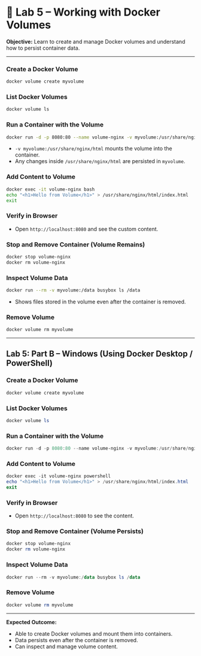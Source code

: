 # 🐳 Lab 5 – Working with Docker Volumes

**Objective:** Learn to create and manage Docker volumes and understand how to persist container data.

---

### Create a Docker Volume

```bash
docker volume create myvolume
```

### List Docker Volumes

```bash
docker volume ls
```

### Run a Container with the Volume

```bash
docker run -d -p 8080:80 --name volume-nginx -v myvolume:/usr/share/nginx/html nginx
```

* `-v myvolume:/usr/share/nginx/html` mounts the volume into the container.
* Any changes inside `/usr/share/nginx/html` are persisted in `myvolume`.

###  Add Content to Volume

```bash
docker exec -it volume-nginx bash
echo "<h1>Hello from Volume</h1>" > /usr/share/nginx/html/index.html
exit
```

###  Verify in Browser

* Open `http://localhost:8080` and see the custom content.

### Stop and Remove Container (Volume Remains)

```bash
docker stop volume-nginx
docker rm volume-nginx
```

###  Inspect Volume Data

```bash
docker run --rm -v myvolume:/data busybox ls /data
```

* Shows files stored in the volume even after the container is removed.

###  Remove Volume 

```bash
docker volume rm myvolume
```

---

## Lab 5: Part B – Windows (Using Docker Desktop / PowerShell)

###  Create a Docker Volume

```powershell
docker volume create myvolume
```

###  List Docker Volumes

```powershell
docker volume ls
```

### Run a Container with the Volume

```powershell
docker run -d -p 8080:80 --name volume-nginx -v myvolume:/usr/share/nginx/html nginx
```

###  Add Content to Volume

```powershell
docker exec -it volume-nginx powershell
echo "<h1>Hello from Volume</h1>" > /usr/share/nginx/html/index.html
exit
```

###  Verify in Browser

* Open `http://localhost:8080` to see the content.

###  Stop and Remove Container (Volume Persists)

```powershell
docker stop volume-nginx
docker rm volume-nginx
```

###  Inspect Volume Data

```powershell
docker run --rm -v myvolume:/data busybox ls /data
```

###  Remove Volume 

```powershell
docker volume rm myvolume
```

---

**Expected Outcome:**

* Able to create Docker volumes and mount them into containers.
* Data persists even after the container is removed.
* Can inspect and manage volume content.

